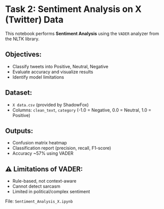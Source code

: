 # Task 2: Sentiment Analysis on X (Twitter) Data

This notebook performs **Sentiment Analysis** using the `VADER` analyzer from the NLTK library.

##  Objectives:
- Classify tweets into Positive, Neutral, Negative
- Evaluate accuracy and visualize results
- Identify model limitations

##  Dataset:
- `X data.csv` (provided by ShadowFox)
- Columns: `clean_text`, `category` (-1.0 = Negative, 0.0 = Neutral, 1.0 = Positive)

##  Outputs:
- Confusion matrix heatmap
- Classification report (precision, recall, F1-score)
- Accuracy ~57% using VADER

## ⚠ Limitations of VADER:
- Rule-based, not context-aware
- Cannot detect sarcasm
- Limited in political/complex sentiment

 File: `Sentiment_Analysis_X.ipynb`
